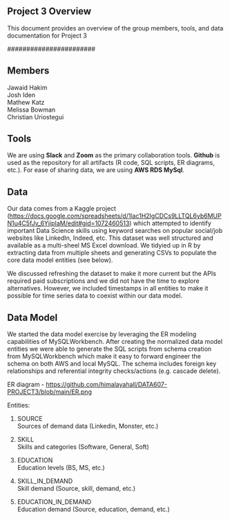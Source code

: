 ## Project 3 Overview

This document provides an overview of the group members, tools, and data documentation for Project 3

#######################

## Members

Jawaid Hakim  
Josh Iden  
Mathew Katz  
Melissa Bowman  
Christian Uriostegui

## Tools

We are using **Slack** and **Zoom** as the primary collaboration tools. **Github** is used as the repository for all artifacts (R code, SQL scripts, ER diagrams, etc.). For ease of sharing data, we are using **AWS RDS MySql**.

## Data

Our data comes from a Kaggle project (https://docs.google.com/spreadsheets/d/1lac1H2IgCDCs9LLTQL6yb6MUPN1u4C5fJv_6YjipIaM/edit#gid=1072460513) which attempted to identify important Data Science skills using keyword searches on popular social/job websites like LinkedIn, Indeed, etc. This dataset was well structured and available as a multi-sheel MS Excel download. We tidyied up in R by extracting data from multiple sheets and generating CSVs to populate the core data model entities (see below).  

We discussed refreshing the dataset to make it more current but the APIs required paid subscriptions and we did not have the time to explore alternatives. However, we included timestamps in all entities to make it possible for time series data to coexist within our data model.

## Data Model

We started the data model exercise by leveraging the ER modeling capabilities of MySQLWorkbench. After creating the normalized data model entities we were able to generate the SQL scripts from schema creation from MySQLWorkbench which make it easy to forward engineer the schema on both AWS and local MySQL. The schema includes foreign key relationships and referential integrity checks/actions (e.g. cascade delete).

ER diagram - https://github.com/himalayahall/DATA607-PROJECT3/blob/main/ER.png

Entities:

1. SOURCE  
    Sources of demand data (Linkedin, Monster, etc.)
    
3. SKILL  
    Skills and categories (Software, General, Soft)
    
5. EDUCATION  
    Education levels (BS, MS, etc.)
    
7. SKILL_IN_DEMAND  
    Skill demand (Source, skill, demand, etc.)
    
9. EDUCATION_IN_DEMAND  
    Education demand (Source, education, demand, etc.)


